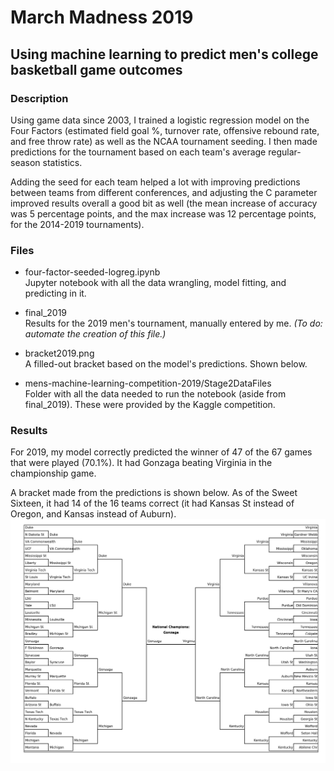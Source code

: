 # March Madness 2019
## Using machine learning to predict men's college basketball game outcomes

### Description
Using game data since 2003, I trained a logistic regression model on the Four Factors (estimated field goal %, turnover rate, offensive rebound rate, and free throw rate) as well as the NCAA tournament seeding. I then made predictions for the tournament based on each team's average regular-season statistics.

Adding the seed for each team helped a lot with improving predictions between teams from different conferences, and adjusting the C parameter improved results overall a good bit as well (the mean increase of accuracy was 5 percentage points, and the max increase was 12 percentage points, for the 2014-2019 tournaments).

### Files
* four-factor-seeded-logreg.ipynb  
Jupyter notebook with all the data wrangling, model fitting, and predicting in it.

* final_2019  
Results for the 2019 men's tournament, manually entered by me. *(To do: automate the creation of this file.)*  

* bracket2019.png  
A filled-out bracket based on the model's predictions. Shown below.  

* mens-machine-learning-competition-2019/Stage2DataFiles  
Folder with all the data needed to run the notebook (aside from final_2019). These were provided by the Kaggle competition.  


### Results
For 2019, my model correctly predicted the winner of 47 of the 67 games that were played (70.1%). It had Gonzaga beating Virginia in the championship game.

A bracket made from the predictions is shown below. As of the Sweet Sixteen, it had 14 of the 16 teams correct (it had Kansas St instead of Oregon, and Kansas instead of Auburn).
![Image](https://raw.githubusercontent.com/canemitz/march-madness-2019/master/bracket2019.png)

